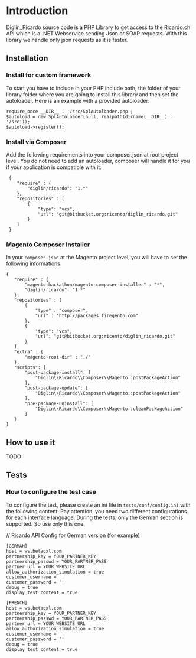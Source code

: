 # Introduction

Diglin_Ricardo source code is a PHP Library to get access to the Ricardo.ch API which is a .NET Webservice sending Json or SOAP requests.
With this library we handle only json requests as it is faster.

## Installation

### Install for custom framework

To start you have to include in your PHP include path, the folder of your library folder where you are going to install this library and then set the autoloader.
Here is an example with a provided autoloader:

```
require_once __DIR__ . '/src/SplAutoloader.php';
$autoload = new SplAutoloader(null, realpath(dirname(__DIR__) . '/src'));
$autoload->register();
```

### Install via Composer

Add the following requirements into your composer.json at root project level. You do not need to add an autoloader, composer will handle it for you if your application is compatible with it.

```
 {
    "require" : {
        "diglin/ricardo": "1.*"
    },
    "repositories" : [
        {
            "type": "vcs",
            "url": "git@bitbucket.org:ricento/diglin_ricardo.git"
        }
    ]
 }
 ```

### Magento Composer Installer

 In your `composer.json` at the Magento project level, you will have to set the following informations:

 ```
 {
    "require" : {
        "magento-hackathon/magento-composer-installer" : "*",
        "diglin/ricardo": "1.*"
    },
    "repositories" : [
		{
            "type" : "composer",
            "url" : "http://packages.firegento.com"
        },
        {
            "type": "vcs",
            "url": "git@bitbucket.org:ricento/diglin_ricardo.git"
        }
    ],
    "extra" : {
        "magento-root-dir" : "./"
    },
    "scripts": {
        "post-package-install": [
            "Diglin\\Ricardo\\Composer\\Magento::postPackageAction"
        ],
        "post-package-update": [
            "Diglin\\Ricardo\\Composer\\Magento::postPackageAction"
        ],
        "pre-package-uninstall": [
            "Diglin\\Ricardo\\Composer\\Magento::cleanPackageAction"
        ]
    }
 }
 ```
 
 ## How to use it
 
 TODO

 ## Tests

 ### How to configure the test case

To configure the test, please create an ini file in `tests/conf/config.ini` with the following content:
Pay attention, you need two different configurations for each interface language. During the tests, only the German section is supported. So use only this one.


// Ricardo API Config for German version (for example)
```
[GERMAN]
host = ws.betaqxl.com
partnership_key = YOUR_PARTNER_KEY
partnership_passwd = YOUR_PARTNER_PASS
partner_url = YOUR_WEBSITE_URL
allow_authorization_simulation = true
customer_username =
customer_password = ''
debug = true
display_test_content = true

[FRENCH]
host = ws.betaqxl.com
partnership_key = YOUR_PARTNER_KEY
partnership_passwd = YOUR_PARTNER_PASS
partner_url = YOUR_WEBSITE_URL
allow_authorization_simulation = true
customer_username =
customer_password = ''
debug = true
display_test_content = true
```